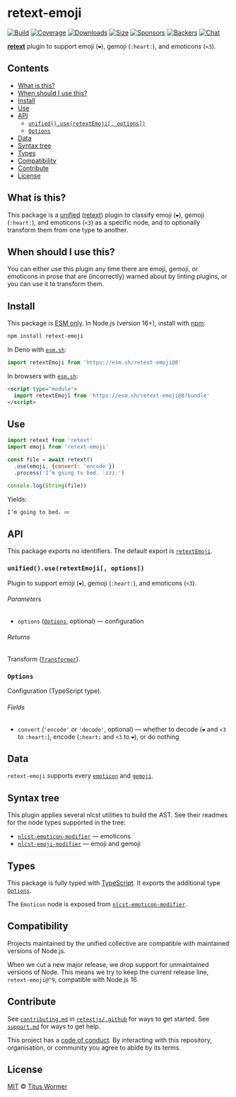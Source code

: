 # retext-emoji

[![Build][build-badge]][build]
[![Coverage][coverage-badge]][coverage]
[![Downloads][downloads-badge]][downloads]
[![Size][size-badge]][size]
[![Sponsors][sponsors-badge]][collective]
[![Backers][backers-badge]][collective]
[![Chat][chat-badge]][chat]

**[retext][]** plugin to support emoji (`❤️`), gemoji (`:heart:`), and
emoticons (`<3`).

## Contents

*   [What is this?](#what-is-this)
*   [When should I use this?](#when-should-i-use-this)
*   [Install](#install)
*   [Use](#use)
*   [API](#api)
    *   [`unified().use(retextEmoji[, options])`](#unifieduseretextemoji-options)
    *   [`Options`](#options)
*   [Data](#data)
*   [Syntax tree](#syntax-tree)
*   [Types](#types)
*   [Compatibility](#compatibility)
*   [Contribute](#contribute)
*   [License](#license)

## What is this?

This package is a [unified][] ([retext][]) plugin to classify emoji (`❤️`),
gemoji (`:heart:`), and emoticons (`<3`) as a specific node, and to optionally
transform them from one type to another.

## When should I use this?

You can either use this plugin any time there are emoji, gemoji, or emoticons
in prose that are (incorrectly) warned about by linting plugins, or you can
use it to transform them.

## Install

This package is [ESM only][esm].
In Node.js (version 16+), install with [npm][]:

```sh
npm install retext-emoji
```

In Deno with [`esm.sh`][esmsh]:

```js
import retextEmoji from 'https://esm.sh/retext-emoji@8'
```

In browsers with [`esm.sh`][esmsh]:

```html
<script type="module">
  import retextEmoji from 'https://esm.sh/retext-emoji@8?bundle'
</script>
```

## Use

```js
import retext from 'retext'
import emoji from 'retext-emoji'

const file = await retext()
  .use(emoji, {convert: 'encode'})
  .process('I’m going to bed. :zzz:')

console.log(String(file))
```

Yields:

```txt
I’m going to bed. 💤
```

## API

This package exports no identifiers.
The default export is [`retextEmoji`][api-retext-emoji].

### `unified().use(retextEmoji[, options])`

Plugin to support emoji (`❤️`), gemoji (`:heart:`), and emoticons (`<3`).

###### Parameters

*   `options` ([`Options`][api-options], optional)
    — configuration

###### Returns

Transform ([`Transformer`][unified-transformer]).

### `Options`

Configuration (TypeScript type).

###### Fields

*   `convert` (`'encode'` or `'decode'`, optional)
    — whether to decode (`❤️` and `<3` to `:heart:`), encode (`:heart:` and
    `<3` to `❤️`), or do nothing

## Data

`retext-emoji` supports every [`emoticon`][emoticon] and [`gemoji`][gemoji].

## Syntax tree

This plugin applies several nlcst utilities to build the AST.
See their readmes for the node types supported in the tree:

*   [`nlcst-emoticon-modifier`][nlcst-emoticon-modifier]
    — emoticons
*   [`nlcst-emoji-modifier`][nlcst-emoji-modifier]
    — emoji and gemoji

## Types

This package is fully typed with [TypeScript][].
It exports the additional type [`Options`][api-options].

The `Emoticon` node is exposed from
[`nlcst-emoticon-modifier`][nlcst-emoticon-modifier].

## Compatibility

Projects maintained by the unified collective are compatible with maintained
versions of Node.js.

When we cut a new major release, we drop support for unmaintained versions of
Node.
This means we try to keep the current release line, `retext-emoji@^9`,
compatible with Node.js 16.

## Contribute

See [`contributing.md`][contributing] in [`retextjs/.github`][health] for ways
to get started.
See [`support.md`][support] for ways to get help.

This project has a [code of conduct][coc].
By interacting with this repository, organisation, or community you agree to
abide by its terms.

## License

[MIT][license] © [Titus Wormer][author]

<!-- Definitions -->

[build-badge]: https://github.com/retextjs/retext-emoji/workflows/main/badge.svg

[build]: https://github.com/retextjs/retext-emoji/actions

[coverage-badge]: https://img.shields.io/codecov/c/github/retextjs/retext-emoji.svg

[coverage]: https://codecov.io/github/retextjs/retext-emoji

[downloads-badge]: https://img.shields.io/npm/dm/retext-emoji.svg

[downloads]: https://www.npmjs.com/package/retext-emoji

[size-badge]: https://img.shields.io/bundlejs/size/retext-emoji

[size]: https://bundlejs.com/?q=retext-emoji

[sponsors-badge]: https://opencollective.com/unified/sponsors/badge.svg

[backers-badge]: https://opencollective.com/unified/backers/badge.svg

[collective]: https://opencollective.com/unified

[chat-badge]: https://img.shields.io/badge/chat-discussions-success.svg

[chat]: https://github.com/retextjs/retext/discussions

[npm]: https://docs.npmjs.com/cli/install

[esm]: https://gist.github.com/sindresorhus/a39789f98801d908bbc7ff3ecc99d99c

[esmsh]: https://esm.sh

[typescript]: https://www.typescriptlang.org

[health]: https://github.com/retextjs/.github

[contributing]: https://github.com/retextjs/.github/blob/main/contributing.md

[support]: https://github.com/retextjs/.github/blob/main/support.md

[coc]: https://github.com/retextjs/.github/blob/main/code-of-conduct.md

[license]: license

[author]: https://wooorm.com

[emoticon]: https://github.com/wooorm/emoticon/blob/main/support.md

[gemoji]: https://github.com/wooorm/gemoji/blob/main/support.md

[nlcst-emoticon-modifier]: https://github.com/syntax-tree/nlcst-emoticon-modifier

[nlcst-emoji-modifier]: https://github.com/syntax-tree/nlcst-emoji-modifier

[retext]: https://github.com/retextjs/retext

[unified]: https://github.com/unifiedjs/unified

[unified-transformer]: https://github.com/unifiedjs/unified#transformer

[api-retext-emoji]: #unifieduseretextemoji-options

[api-options]: #options
